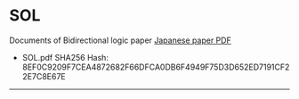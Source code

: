 # SOL

Documents of Bidirectional logic paper
[Japanese paper PDF](https://KeisukeShindo0.github.io/BidirectionalLogic/BidirectionalLogic.pdf)

- SOL.pdf SHA256 Hash: 8EF0C9209F7CEA4872682F66DFCA0DB6F4949F75D3D652ED7191CF22E7C8E67E


---
